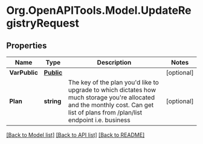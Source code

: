 # Org.OpenAPITools.Model.UpdateRegistryRequest

## Properties

Name | Type | Description | Notes
------------ | ------------- | ------------- | -------------
**VarPublic** | [**Public**](Public.md) |  | [optional] 
**Plan** | **string** | The key of the plan you&#39;d like to upgrade to which dictates how much storage you&#39;re allocated and the monthly cost. Can get list of plans from /plan/list endpoint i.e. business | [optional] 

[[Back to Model list]](../README.md#documentation-for-models) [[Back to API list]](../README.md#documentation-for-api-endpoints) [[Back to README]](../README.md)

